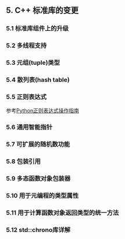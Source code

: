 ﻿## __5. C++ 标准库的变更__ ##

### 5.1 标准库组件上的升级 ###

### 5.2 多线程支持 ###

### 5.3 元组(tuple)类型 ###

### 5.4 散列表(hash table) ###

### 5.5 正则表达式 ###

参考[Python正则表达式操作指南](https://github.com/wshilaji/Cplusplus-Concurrency-In-Action/blob/master/zh/appendix%20C%2B%2B11%20standards/Python%E6%AD%A3%E5%88%99%E8%A1%A8%E8%BE%BE%E5%BC%8F%E6%93%8D%E4%BD%9C%E6%8C%87%E5%8D%97%20-%20Ubuntu%E4%B8%AD%E6%96%87.pdf)

### 5.6 通用智能指针 ###

### 5.7 可扩展的随机数功能 ###

### 5.8 包装引用 ###

### 5.9 多态函数对象包装器 ###

### 5.10 用于元编程的类型属性 ###

### 5.11 用于计算函数对象返回类型的统一方法 ###

### 5.12 std::chrono库详解 ###
